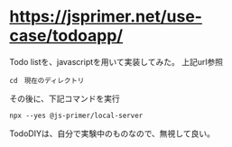 
 # https://jsprimer.net/use-case/todoapp/

Todo listを、javascriptを用いて実装してみた。
上記url参照

```サーバーを起動するにはまず、ディレクトリの設定
cd　現在のディレクトリ
```

その後に、下記コマンドを実行

```
npx --yes @js-primer/local-server  

```

TodoDIYは、自分で実験中のものなので、無視して良い。